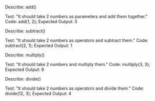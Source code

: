 Describe: add()

Test: "It should take 2 numbers as parameters and add them together."
Code: add(1, 2);
Expected Output: 3

Describe: subtract()

Test: "It should take 2 numbers as operators and subtract them."
Code: subtract(2, 1);
Expected Output: 1

Describe: multiply()

Test: "It should take 2 numbers and multiply them."
Code: multiply(3, 3);
Expected Output: 9

Describe: divide()

Test: "It should take 2 numbers as operators and divide them."
Code: divide(12, 3);
Expected Output: 4
